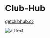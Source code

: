# Club-Hub
[getclubhub.co](http://getclubhub.co/index.html)

 ![alt text](https://github.com/mog-rgb/Club-Hub/blob/main/Screenshot%202023-09-08%20at%2010.03.46%20PM.png)
